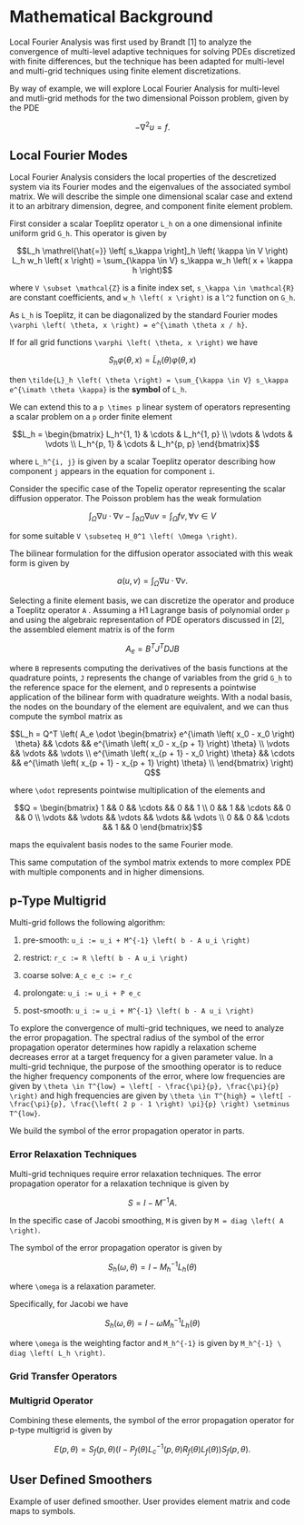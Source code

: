 # Mathematical Background

Local Fourier Analysis was first used by Brandt [1] to analyze the convergence of multi-level adaptive techniques for solving PDEs discretized with finite differences, but the technique has been adapted for multi-level and multi-grid techniques using finite element discretizations.

By way of example, we will explore Local Fourier Analysis for multi-level and mutli-grid methods for the two dimensional Poisson problem, given by the PDE

```math
- \nabla^2 u = f.
```

## Local Fourier Modes

Local Fourier Analysis considers the local properties of the descretized system via its Fourier modes and the eigenvalues of the associated symbol matrix.
We will describe the simple one dimensional scalar case and extend it to an arbitrary dimension, degree, and component finite element problem.

First consider a scalar Toeplitz operator ``L_h`` on a one dimensional infinite uniform grid ``G_h``.
This operator is given by

```math
L_h \mathrel{\hat{=}} \left[ s_\kappa \right]_h \left( \kappa \in V \right)

L_h w_h \left( x \right) = \sum_{\kappa \in V} s_\kappa w_h \left( x + \kappa h \right)
```

where ``V \subset \mathcal{Z}`` is a finite index set, ``s_\kappa \in \mathcal{R}`` are constant coefficients, and ``w_h \left( x \right)`` is a ``l^2`` function on ``G_h``.

As ``L_h`` is Toeplitz, it can be diagonalized by the standard Fourier modes ``\varphi \left( \theta, x \right) = e^{\imath \theta x / h}``.

If for all grid functions ``\varphi \left( \theta, x \right)`` we have

```math
S_h \varphi \left( \theta, x \right) = \tilde{L}_h \left( \theta \right) \varphi \left( \theta, x \right)
```

then ``\tilde{L}_h \left( \theta \right) = \sum_{\kappa \in V} s_\kappa e^{\imath \theta \kappa}`` is the **symbol** of ``L_h``.

We can extend this to a ``p \times p`` linear system of operators representing a scalar problem on a ``p`` order finite element

```math
L_h = \begin{bmatrix}
    L_h^{1, 1}  &  \cdots  &  L_h^{1, p}  \\
    \vdots      &  \vdots  &  \vdots      \\
    L_h^{p, 1}  &  \cdots  &  L_h^{p, p}
\end{bmatrix}
```

where ``L_h^{i, j}`` is given by a scalar Toeplitz operator describing how component ``j`` appears in the equation for component ``i``.

Consider the specific case of the Topeliz operator representing the scalar diffusion opperator.
The Poisson problem has the weak formulation

```math
\int_{\Omega} \nabla u \cdot \nabla v - \int_{\partial \Omega} \nabla u v = \int_{\Omega} f v, \forall v \in V
```

for some suitable ``V \subseteq H_0^1 \left( \Omega \right)``.

The bilinear formulation for the diffusion operator associated with this weak form is given by

```math
a \left( u, v \right) = \int_{\Omega} \nabla u \cdot \nabla v.
```

Selecting a finite element basis, we can discretize the operator and produce a Toeplitz operator ``A`` .
Assuming a H1 Lagrange basis of polynomial order ``p`` and using the algebraic representation of PDE operators discussed in [2], the assembled element matrix is of the form

```math
A_e = B^T J^T D J B
```

where ``B`` represents computing the derivatives of the basis functions at the quadrature points, ``J`` represents the change of variables from the grid ``G_h`` to the reference space for the element, and ``D`` represents a pointwise application of the bilinear form with quadrature weights.
With a nodal basis, the nodes on the boundary of the element are equivalent, and we can thus compute the symbol matrix as

```math
L_h = Q^T \left( A_e \odot \begin{bmatrix}
    e^{\imath \left( x_0 - x_0 \right) \theta}       && \cdots && e^{\imath \left( x_0 - x_{p + 1} \right) \theta}       \\
    \vdots                                           && \vdots && \vdots                                                 \\
    e^{\imath \left( x_{p + 1} - x_0 \right) \theta} && \cdots && e^{\imath \left( x_{p + 1} - x_{p + 1} \right) \theta} \\
\end{bmatrix} \right) Q
```

where ``\odot`` represents pointwise multiplication of the elements and

```math
Q = \begin{bmatrix}
    1       && 0      && \cdots && 0      && 1       \\
    0       && 1      && \cdots && 0      && 0       \\
    \vdots  && \vdots && \vdots && \vdots && \vdots  \\
    0       && 0      && \cdots && 1      && 0
\end{bmatrix}
```

maps the equivalent basis nodes to the same Fourier mode.

This same computation of the symbol matrix extends to more complex PDE with multiple components and in higher dimensions.

## p-Type Multigrid

Multi-grid follows the following algorithm:

1. pre-smooth: ``u_i := u_i + M^{-1} \left( b - A u_i \right)``

2. restrict: ``r_c := R \left( b - A u_i \right)``

3. coarse solve: ``A_c e_c := r_c``

4. prolongate: ``u_i := u_i + P e_c``

5. post-smooth: ``u_i := u_i + M^{-1} \left( b - A u_i \right)``

To explore the convergence of multi-grid techniques, we need to analyze the error propagation.
The spectral radius of the symbol of the error propagation operator determines how rapidly a relaxation scheme decreases error at a target frequency for a given parameter value.
In a multi-grid technique, the purpose of the smoothing operator is to reduce the higher frequency components of the error, where low frequencies are given by ``\theta \in T^{low} = \left[ - \frac{\pi}{p}, \frac{\pi}{p} \right)`` and high frequencies are given by ``\theta \in T^{high} = \left[ - \frac{\pi}{p}, \frac{\left( 2 p - 1 \right) \pi}{p} \right) \setminus T^{low}``.

We build the symbol of the error propagation operator in parts.

### Error Relaxation Techniques

Multi-grid techniques require error relaxation techniques.
The error propagation operator for a relaxation technique is given by

```math
S = I - M^{-1} A.
```

In the specific case of Jacobi smoothing, ``M`` is given by ``M = diag \left( A \right)``.

The symbol of the error propagation operator is given by

```math
S_h \left( \omega, \theta \right) = I - M_h^{-1} L_h \left( \theta \right)
```

where ``\omega`` is a relaxation parameter.

Specifically, for Jacobi we have

```math
S_h \left( \omega, \theta \right) = I - \omega M_h^{-1} L_h \left( \theta \right)
```

where ``\omega`` is the weighting factor and ``M_h^{-1}`` is given by ``M_h^{-1} \ diag \left( L_h \right)``.

### Grid Transfer Operators



### Multigrid Operator

Combining these elements, the symbol of the error propagation operator for p-type multigrid is given by

```math
E \left( p, \theta \right) = S_f \left( p, \theta \right) \left( I - P_f \left( \theta \right) L_c^{-1} \left( p, \theta \right) R_f \left( \theta \right) L_f \left( \theta \right) \right) S_f \left( p , \theta \right).
```

## User Defined Smoothers

Example of user defined smoother. User provides element matrix and code maps to symbols.
